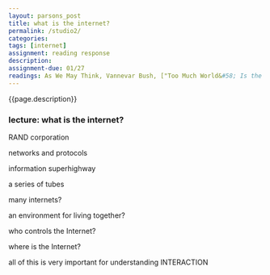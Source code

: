 ```yaml
--- 
layout: parsons_post  
title: what is the internet? 
permalink: /studio2/ 
categories:   
tags: [internet]
assignment: reading response
description: 
assignment-due: 01/27
readings: As We May Think, Vannevar Bush, ["Too Much World&#58; Is the Internet Dead?, Hito Steyerl"](https://www.e-flux.com/journal/49/60004/too-much-world-is-the-internet-dead/)
---  
```


{{page.description}}

### lecture: what is the internet?

RAND corporation

networks and protocols

information superhighway

a series of tubes

many internets?

an environment for living together?

who controls the Internet?

where is the Internet?

all of this is very important for understanding INTERACTION


